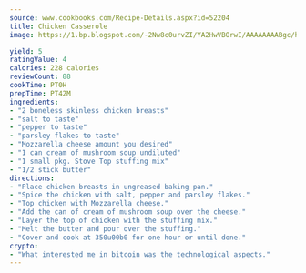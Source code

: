 ```yaml
---
source: www.cookbooks.com/Recipe-Details.aspx?id=52204
title: Chicken Casserole
image: https://1.bp.blogspot.com/-2Nw8c0urvZI/YA2HwVBOrwI/AAAAAAAABgc/hcoCuYbLRGghREWYfHLERS8jzKEXzVPXwCLcBGAsYHQ/s154/14.png

yield: 5
ratingValue: 4
calories: 228 calories
reviewCount: 88
cookTime: PT0H
prepTime: PT42M
ingredients:
- "2 boneless skinless chicken breasts"
- "salt to taste"
- "pepper to taste"
- "parsley flakes to taste"
- "Mozzarella cheese amount you desired"
- "1 can cream of mushroom soup undiluted"
- "1 small pkg. Stove Top stuffing mix"
- "1/2 stick butter"
directions:
- "Place chicken breasts in ungreased baking pan."
- "Spice the chicken with salt, pepper and parsley flakes."
- "Top chicken with Mozzarella cheese."
- "Add the can of cream of mushroom soup over the cheese."
- "Layer the top of chicken with the stuffing mix."
- "Melt the butter and pour over the stuffing."
- "Cover and cook at 350u00b0 for one hour or until done."
crypto:
- "What interested me in bitcoin was the technological aspects."
---
```

